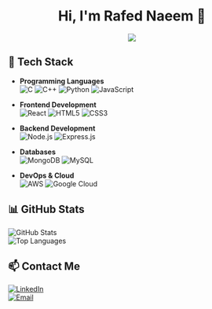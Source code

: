 <h1 align="center">Hi, I'm Rafed Naeem 👋</h1>
<p align="center">
  <img src="https://github-readme-stats.vercel.app/api?username=rafednaeem&show_icons=true&theme=dark" />
</p>

## 🚀 Tech Stack

- **Programming Languages**  
  ![C](https://img.shields.io/badge/-C-00599C?style=flat-square&logo=c)
  ![C++](https://img.shields.io/badge/-C++-00599C?style=flat-square&logo=cplusplus)
  ![Python](https://img.shields.io/badge/-Python-3776AB?style=flat-square&logo=python)
  ![JavaScript](https://img.shields.io/badge/-JavaScript-F7DF1E?style=flat-square&logo=javascript)

- **Frontend Development**  
  ![React](https://img.shields.io/badge/-React-61DAFB?style=flat-square&logo=react)
  ![HTML5](https://img.shields.io/badge/-HTML5-E34F26?style=flat-square&logo=html5)
  ![CSS3](https://img.shields.io/badge/-CSS3-1572B6?style=flat-square&logo=css3)

- **Backend Development**  
  ![Node.js](https://img.shields.io/badge/-Node.js-339933?style=flat-square&logo=node.js)
  ![Express.js](https://img.shields.io/badge/-Express.js-000000?style=flat-square&logo=express)

- **Databases**  
  ![MongoDB](https://img.shields.io/badge/-MongoDB-47A248?style=flat-square&logo=mongodb)
  ![MySQL](https://img.shields.io/badge/-MySQL-4479A1?style=flat-square&logo=mysql)

- **DevOps & Cloud**  
  ![AWS](https://img.shields.io/badge/-AWS-232F3E?style=flat-square&logo=amazon-aws)
  ![Google Cloud](https://img.shields.io/badge/-Google%20Cloud-4285F4?style=flat-square&logo=google-cloud)


## 📊 GitHub Stats  
![GitHub Stats](https://github-readme-stats.vercel.app/api?username=rafednaeem&show_icons=true&theme=dark)  
![Top Languages](https://github-readme-stats.vercel.app/api/top-langs/?username=rafednaeem&layout=compact&theme=dark)


## 📫 Contact Me  
[![LinkedIn](https://img.shields.io/badge/-LinkedIn-0077B5?style=flat-square&logo=linkedin)](https://www.linkedin.com/in/rafed-naeem-567953273/)  
[![Email](https://img.shields.io/badge/-Email-D14836?style=flat-square&logo=gmail&logoColor=white)](mailto:rafedsarmad@gmail.com)

